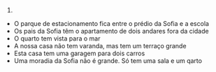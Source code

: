 1.
  - O parque de estacionamento fica entre o prédio da Sofia e a escola
  - Os pais da Sofia têm o apartamento de dois andares fora da cidade
  - O quarto tem vista para o mar
  - A nossa casa não tem varanda, mas tem um terraço grande
  - Esta casa tem uma garagem para dois carros
  - Uma moradia da Sofia não é grande. Só tem uma sala e um qarto